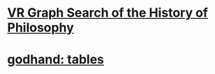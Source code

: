 <h1><a href="http://www.dubioustunic.github.io/vr-philosophy-graph/page.html">VR Graph Search of the History of Philosophy</a></h1>
<h1><a href="http://wwww.dubioustunic.github.io/godhand-tables/index.html">godhand: tables</a></h1>
